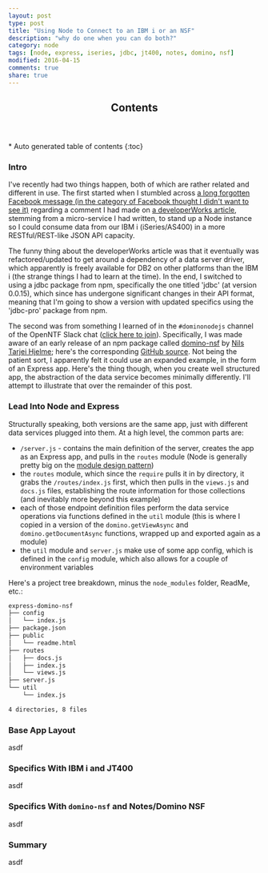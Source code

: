 ```yaml
---
layout: post
type: post
title: "Using Node to Connect to an IBM i or an NSF"
description: "why do one when you can do both?"
category: node
tags: [node, express, iseries, jdbc, jt400, notes, domino, nsf]
modified: 2016-04-15
comments: true
share: true
---
```


<!-- auto-magic TOC! -->
<section>
  <header data-toggle="tooltip" title="it's dangerous to go alone, take this">
    <h2>Contents</h2>
  </header>
<div id="drawer" markdown="1">
*  Auto generated table of contents
{:toc}
</div>
</section>

### Intro
I've recently had two things happen, both of which are rather related and different in use. The first started when I stumbled across [a long forgotten Facebook message (in the category of Facebook thought I didn't want to see it)](http://www.usatoday.com/story/tech/news/2016/04/07/read-your-secret-messages-on-facebook/82747624/) regarding a comment I had made on [a developerWorks article](https://www.ibm.com/developerworks/community/blogs/pd/entry/using_ibm_db2_from_node_js4?lang=en), stemming from a micro-service I had written, to stand up a Node instance so I could consume data from our IBM i (iSeries/AS400) in a more RESTful/REST-like JSON API capacity.

The funny thing about the developerWorks article was that it eventually was refactored/updated to get around a dependency of a data server driver, which apparently is freely available for DB2 on other platforms than the IBM i (the strange things I had to learn at the time). In the end, I switched to using a jdbc package from npm, specifically the one titled 'jdbc' (at version 0.0.15), which since has undergone significant changes in their API format, meaning that I'm going to show a version with updated specifics using the 'jdbc-pro' package from npm.

The second was from something I learned of in the `#dominonodejs` channel of the OpenNTF Slack chat ([click here to join](http://openntfslackin.mybluemix.net/)). Specifically, I was made aware of an early release of an npm package called [domino-nsf](https://www.npmjs.com/package/domino-nsf) by [Nils Tarjei Hjelme](https://medium.com/@nthjelme); here's the corresponding [GitHub source](https://github.com/nthjelme/nodejs-domino). Not being the patient sort, I apparently felt it could use an expanded example, in the form of an Express app. Here's the thing though, when you create well structured app, the abstraction of the data service becomes minimally differently. I'll attempt to illustrate that over the remainder of this post.

### Lead Into Node and Express
Structurally speaking, both versions are the same app, just with different data services plugged into them. At a high level, the common parts are:

* `/server.js` - contains the main definition of the server, creates the app as an Express app, and pulls in the `routes` module (Node is generally pretty big on the [module design pattern](https://addyosmani.com/resources/essentialjsdesignpatterns/book/#modulepatternjavascript))
* the `routes`  module, which since the `require` pulls it in by directory, it grabs the `/routes/index.js` first, which then pulls in the `views.js` and `docs.js` files, establishing the route information for those collections (and inevitably more beyond this example)
* each of those endpoint definition files perform the data service operations via functions defined in the `util` module (this is where I copied in a version of the `domino.getViewAsync` and `domino.getDocumentAsync` functions, wrapped up and exported again as a module)
* the `util` module and `server.js` make use of some app config, which is defined in the `config` module, which also allows for a couple of environment variables

Here's a project tree breakdown, minus the `node_modules` folder, ReadMe, etc.:

```bash
express-domino-nsf
├── config
│   └── index.js
├── package.json
├── public
│   └── readme.html
├── routes
│   ├── docs.js
│   ├── index.js
│   └── views.js
├── server.js
└── util
    └── index.js

4 directories, 8 files
```

### Base App Layout
asdf

### Specifics With IBM i and JT400
asdf

### Specifics With `domino-nsf` and Notes/Domino NSF
asdf

### Summary
asdf